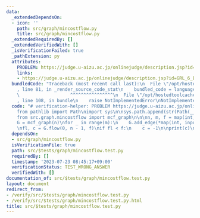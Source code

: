 ```yaml
---
data:
  _extendedDependsOn:
  - icon: ''
    path: src/graph/mincostflow.py
    title: src/graph/mincostflow.py
  _extendedRequiredBy: []
  _extendedVerifiedWith: []
  _isVerificationFailed: true
  _pathExtension: py
  attributes:
    PROBLEM: https://judge.u-aizu.ac.jp/onlinejudge/description.jsp?id=GRL_6_B&lang=ja
    links:
    - https://judge.u-aizu.ac.jp/onlinejudge/description.jsp?id=GRL_6_B&lang=ja
  bundledCode: "Traceback (most recent call last):\n  File \"/opt/hostedtoolcache/Python/3.11.4/x64/lib/python3.11/site-packages/onlinejudge_verify/documentation/build.py\"\
    , line 81, in _render_source_code_stat\n    bundled_code = language.bundle(\n\
    \                   ^^^^^^^^^^^^^^^^\n  File \"/opt/hostedtoolcache/Python/3.11.4/x64/lib/python3.11/site-packages/onlinejudge_verify/languages/python.py\"\
    , line 108, in bundle\n    raise NotImplementedError\nNotImplementedError\n"
  code: "# verification-helper: PROBLEM https://judge.u-aizu.ac.jp/onlinejudge/description.jsp?id=GRL_6_B&lang=ja\n\
    from pathlib import Path\nimport sys\n\nsys.path.append(str(Path(__file__).resolve().parent.parent.parent.parent))\n\
    from src.graph.mincostflow import mcf_graph\n\n\nn, m, f = map(int, input().split())\n\
    G = mcf_graph(n)\nfor _ in range(m):\n    G.add_edge(*map(int, input().split()))\n\
    \nfl, c = G.flow(0, n - 1, f)\nif fl < f:\n    c = -1\n\nprint(c)\n"
  dependsOn:
  - src/graph/mincostflow.py
  isVerificationFile: true
  path: src/$tests/graph/mincostflow.test.py
  requiredBy: []
  timestamp: '2023-07-23 08:45:17+09:00'
  verificationStatus: TEST_WRONG_ANSWER
  verifiedWith: []
documentation_of: src/$tests/graph/mincostflow.test.py
layout: document
redirect_from:
- /verify/src/$tests/graph/mincostflow.test.py
- /verify/src/$tests/graph/mincostflow.test.py.html
title: src/$tests/graph/mincostflow.test.py
---
```

